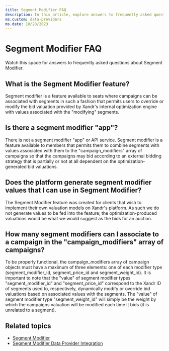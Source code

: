 ```yaml
---
title: Segment Modifier FAQ
description: In this article, explore answers to frequently asked questions about Segment Modifier.
ms.custom: data-providers
ms.date: 10/28/2023
---
```


# Segment Modifier FAQ

Watch this space for answers to frequently asked questions about Segment Modifier.

## What is the Segment Modifier feature?

Segment modifier is a feature available to seats where campaigns can be associated with segments in such a fashion that permits users to
override or modify the bid valuation provided by Xandr's internal optimization engine with values associated with the "modifying" segments.

## Is there a segment modifier "app"?

There is not a segment modifier "app" or API service. Segment modifier is a feature available to members that permits them to combine segments with values associated with them to the "campaign_modifiers" array of campaigns so that the campaigns may bid according to an external bidding strategy that is partially or not at all dependent on the optimization-generated bid valuations.

## Does the platform generate segment modifier values that I can use in Segment Modifier?

The Segment Modifier feature was created for clients that wish to implement their own valuation models on Xandr's platform. As such we do
not generate values to be fed into the feature; the optimization-produced valuations would be what we would suggest as the bids for an auction.

## How many segment modifiers can I associate to a campaign in the "campaign_modifiers" array of campaigns?

To be properly functional, the campaign_modifiers array of campaign objects must have a maximum of three elements: one of each modifier type (segment_modifier_id, segment_price_id and segment_weight_id). It is important to note that the "value" of segment modifier types
"segment_modifier_id" and "segment_price_id" correspond to the Xandr ID of segments used to, respectively, dynamically modify or override bid valuations based on associated values with the segments. The "value" of segment modifier type "segment_weight_id" will simply be the weight by which the campaigns valuation will be modified each time it bids (it is unrelated to a segment).

## Related topics

- [Segment Modifier](segment-modifier.md)
- [Segment Modifier Data Provider Integration](segment-modifier-data-provider-integration.md)
